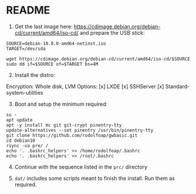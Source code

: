 # README

1. Get the last image here: https://cdimage.debian.org/debian-cd/current/amd64/iso-cd/ and prepare the USB stick:

```
SOURCE=debian-10.8.0-amd64-netinst.iso
TARGET=/dev/sda

wget https://cdimage.debian.org/debian-cd/current/amd64/iso-cd/$SOURCE
sudo dd if=$SOURCE of=$TARGET bs=4M
```

2. Install the distro:

Encryption:	Whole disk, LVM
Options: 	[x] LXDE
		[x] SSHServer
		[x] Standard-system-utilities

3. Boot and setup the minimum required:
```
su -
apt update
apt -y install mc git git-crypt pinentry-tty
update-alternatives --set pinentry /usr/bin/pinentry-tty
git clone https://github.com/rodolfoap/gwbasic.git
cd debian10
rsync -va pre/ /
echo '. .bashrc_helpers' >> /home/rodolfoap/.bashrc
echo '. .bashrc_helpers' >> /root/.bashrc
```

4. Continue with the sequence listed in the `prc/` directory

5. `dat/` includes some scripts meant to finish the install. Run them as required.
